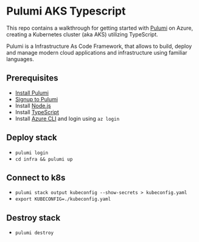 # Pulumi AKS Typescript

This repo contains a walkthrough for getting started with [Pulumi](https://www.pulumi.com) on Azure, creating a Kubernetes cluster (aka AKS) utilizing TypeScript.

Pulumi is a Infrastructure As Code Framework, that allows to build, deploy and manage modern cloud applications and infrastructure using familiar languages.  

## Prerequisites
* [Install Pulumi](https://www.pulumi.com/docs/get-started/install/)
* [Signup to Pulumi](https://app.pulumi.com/signup)
* Install [Node.js](https://nodejs.org/en/download/)
* Install [TypeScript](https://www.typescriptlang.org/download)
* Install [Azure CLI](https://docs.microsoft.com/de-de/cli/azure/install-azure-cli) and login using `az login`

## Deploy stack
* `pulumi login`
* `cd infra && pulumi up`

## Connect to k8s 
* `pulumi stack output kubeconfig --show-secrets > kubeconfig.yaml`
* `export KUBECONFIG=./kubeconfig.yaml`


## Destroy stack
* `pulumi destroy`